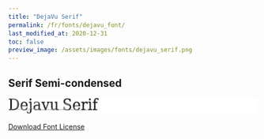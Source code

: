 ```yaml
---
title: "DejaVu Serif"
permalink: /fr/fonts/dejavu_font/
last_modified_at: 2020-12-31
toc: false
preview_image: /assets/images/fonts/dejavu_serif.png
---
```

## Serif Semi-condensed

![Deja Vue Serif Semi-condensed](/assets/images/fonts/dejavu_serif.png)

[Download Font License](https://github.com/inkstitch/inkstitch/tree/main/fonts/dejavufont/LICENSE)
